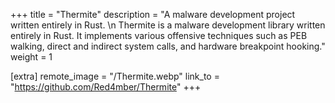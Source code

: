 +++
title = "Thermite"
description = "A malware development project written entirely in Rust. \n Thermite is a malware development library written entirely in Rust. It implements various offensive techniques such as PEB walking, direct and indirect system calls, and hardware breakpoint hooking."
weight = 1

[extra]
remote_image = "/Thermite.webp"
link_to = "https://github.com/Red4mber/Thermite"
+++